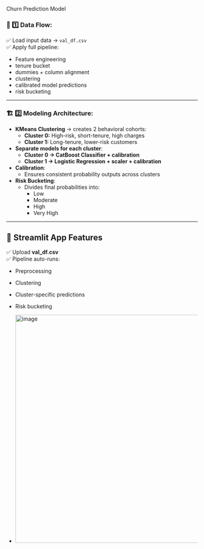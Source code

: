 Churn Prediction Model

### 🚦 1️⃣ Data Flow:

✅ Load input data → `val_df.csv`  
✅ Apply full pipeline:
- Feature engineering
- tenure bucket
- dummies + column alignment
- clustering
- calibrated model predictions
- risk bucketing

---

### 🏗️ 2️⃣ Modeling Architecture:

- **KMeans Clustering** → creates 2 behavioral cohorts:
    - **Cluster 0:** High-risk, short-tenure, high charges
    - **Cluster 1:** Long-tenure, lower-risk customers
- **Separate models for each cluster**:
    - **Cluster 0 → CatBoost Classifier + calibration**
    - **Cluster 1 → Logistic Regression + scaler + calibration**
- **Calibration**:
    - Ensures consistent probability outputs across clusters
- **Risk Bucketing**:
    - Divides final probabilities into:
        - Low
        - Moderate
        - High
        - Very High

---

## 🎨 Streamlit App Features

✅ Upload **val_df.csv**  
✅ Pipeline auto-runs:
- Preprocessing
- Clustering
- Cluster-specific predictions
- Risk bucketing

- <img width="601" alt="image" src="https://github.com/user-attachments/assets/d22b09fa-efa5-4a53-9d3a-ffe08881d1b7" />




